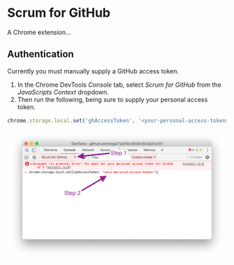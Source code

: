 # Scrum for GitHub

A Chrome extension...

## Authentication

Currently you must manually supply a GitHub access token.

1.  In the Chrome DevTools _Console_ tab, select _Scrum for GitHub_ from the
    _JavaScripts Context_ dropdown.
1.  Then run the following, being sure to supply your personal access token.

```js
chrome.storage.local.set('ghAccessToken', '<your-personal-access-token>')
```

![instructions](/docs/auth-instructions.png)
